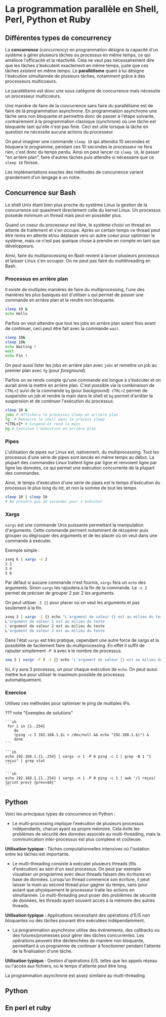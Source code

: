 # La programmation parallèle en Shell, Perl, Python et Ruby

## Différentes types de concurrency

La **concurrence** (concurrency) en programmation désigne la capacité d'un système à gérer plusieurs tâches ou processus en même temps, ce qui améliore l'efficacité et la réactivité. Cela ne veut pas nécessairement dire que les tâches s'éxécutent exactement en même temps, juste que ces tâches *existent* en même temps. Le **parallélisme** quant à lui désigne l'éxécution simultannée de plusieurs tâches, notamment grâce à des processeurs multicoeurs.

Le parallélisme est donc une sous catégorie de concurrence mais nécessite un processeur multicoeurs.

Une manière de faire de la concurrence sans faire du parallélisme est de faire de la programmation asynchrone. En programmation asynchrone une tâche sera non bloquante et permettra donc de passer à l'étape suivante, contrairement à la programmation classique (synchrone) où une tâche est bloquante tant qu'elle n'est pas finie. Ceci est utile lorsque la tâche en question ne nécessite aucune actions du processeur.

On peut imaginer une commande ``sleep 10`` qui attendra 10 secondes et bloquera le programme, pendant ces 10 secondes le processeur ne fera rien, c'est donc du temps perdu. Ainsi on peut lancer ce ``sleep 10``, le passer "en arrière plan", faire d'autres tâches puis attendre si nécessaire que ce ``sleep 10`` finisse. 

Les implémentations exactes des méthodes de concurrence varient grandement d'un langage à un notre.


## Concurrence sur Bash

Le shell Unix étant bien plus proche du système Linux la gestion de la concurrence est quasiment directement celle du kernel Linux. 
Un processus possède minimum un thread mais peut en posséder plus.

Quand un coeur du processeur est libre, le système choisi un thread en attente de traitement et s'en occupe.
Après un certain temps ce thread peut être remis en attente et/ou déplacer vers un autre coeur pour optimiser le système, mais ce n'est pas quelque chose à prendre en compte en tant que développeurs.

Ainsi, faire du multiprocessing en Bash revient à lancer plusieurs processus et laisser Linux s'en occuper.
On ne peut pas faire du multithreading en Bash.


### Processus en arrière plan

Il existe de multiples manières de faire du multiprocessing, l'une des manières les plus basiques est d'utiliser ``&`` qui permet de passer une commande en arrière plan et la rendre non bloquante.

```sh
sleep 10 &
echo Hello
```

Parfois on veut attendre que tout les jobs en arrière plan soient finis avant de continuer, ceci peut être fait avec la commande ``wait``. 

```sh
sleep 10&
sleep 10&
echo Waiting !
wait
echo Fin !
```

On peut aussi lister les jobs en arrière plan avec ``jobs`` et remettre un job au premier plan avec ``fg`` (pour *foreground*).

Parfois on se rends compte qu'une commande est longue à s'éxécuter et on aurait aimé la mettre en arrière plan. C'est possible via la combinaison de ``CTRL+Z`` suivi de la commande ``bg`` (pour *background*).
``CTRL+Z`` permet de suspendre un job et rendre la main dans le shell et ``bg`` permet d'arrêter la suspension et de continuer l'exécution du processus.

```sh
sleep 10 &
jobs # Affichera le processus sleep en arrière plan
fg  # Renverra le shell dans le process sleep
*CTRL+Z* # Suspend et rend la main
bg # Continue l'éxécution en arrière plan
```


### Pipes

L'utilisation de pipes sur Linux est, nativement, du multiprocessing.
Tout les processus d'une série de pipes sont lancés en même temps au début. La plupart des commandes Linux traitent ligne par ligne et renvoient ligne par ligne les données, ce qui permet une exécution concurrente de la plupart des commandes.

Ainsi, le temps d'exécution d'une série de pipes est le temps d'éxécution du processus le plus long du lot, et non la somme de tout les temps.

```sh
sleep 10 | sleep 10
# Ne prendra que 10 secondes pour s'exécuter
```


### Xargs

``xargs`` est une commande Unix puissante permettant la manipulation d'arguments. Cette commande perment notamment de récupérer puis grouper ou dégrouper des arguments et de les placer où on veut dans une commande à exécuter.

Exemple simple :

```sh
❯seq 6 | xargs -n 2
1 2
3 4
5 6
```

Par défaut si aucune commande n'est fournis, ``xargs`` fera un ``echo`` des arguments. Sinon ``xargs`` les rajoutera à la fin de la commande.
Le ``-n 2`` permet de préciser de grouper 2 par 2 les arguments.

On peut utiliser ``-I {}`` pour placer où on veut les arguments et pas seulement à la fin.

```sh
❯seq 3 | xargs -I {} echo "L'argument de valeur {} est au milieu du texte"
L'argument de valeur 1 est au milieu du texte
L'argument de valeur 2 est au milieu du texte
L'argument de valeur 3 est au milieu du texte
```

Dans l'état ``xargs`` est très pratique, cependant une autre force de xargs et la possibilité de facilement faire du multiprocessing.
En effet il suffit de rajouter simplement ``-P N`` avec ``N`` le nombre de processus.
```sh
seq 3 | xargs -P 3 -I {} echo "L'argument de valeur {} est au milieu du texte"
```

Ici, il y aura 3 processus, un pour chaque exécution de ``echo``. On peut aussi mettre ``N=0`` pour utiliser le maximum possible de processus automatiquement.



### Exercice

Utilisez ces méthodes pour optimiser le ping de multiples IPs.  

??? note "Exemples de solutions"

    ```sh
     for i in {1..254}
        do
        (ping -c 1 192.168.1.$i > /dev/null && echo "192.168.1.$i") &
        done
    ```

    ```sh
    echo 192.168.1.{1..254} | xargs -n 1 -P 0 ping -c 1 | grep -B 1 "1 reçus" | grep stat
    ```

    ```sh
    echo 192.168.1.{1..254} | xargs -n 1 -P 0 ping -c 1 | awk '/1 reçus/ {print prev} {prev=$0}'
    ```



## Python
Voici les principaux types de concurrence en Python :

- Le multi-processing implique l'exécution de plusieurs processus indépendants, chacun ayant sa propre mémoire. Cela évite les problèmes de sécurité des données associés au multi-threading, mais la communication inter-processus est plus complexe et coûteuse. 

**Utilisation typique** : Tâches computationnelles intensives où l'isolation entre les tâches est importante.

- Le multi-threading consiste à exécuter plusieurs threads (fils d'exécution) au sein d'un seul processus. On peut par exemple visualiser un programme avec deux threads faisant des écritures en base de données. Lorsqu'un thread commence son écriture, il peut laisser la main au second thread pour gagner du temps, sans pour autant que physiquement le processeur traite les actions en simultannée. Le multi-threading peut poser des problèmes de sécurité de données, les threads ayant souvent accès à la mémoire des autres threads.

**Utilisation typique** : Applications nécessitant des opérations d'E/S non bloquantes ou des tâches pouvant être exécutées indépendamment.

- La programmation asynchrone utilise des événements, des callbacks ou des futures/promesses pour gérer des tâches concurrentes. Les opérations peuvent être déclenchées de manière non bloquante, permettant à un programme de continuer à fonctionner pendant l'attente de la finalisation d'une tâche. 

**Utilisation typique** : Gestion d'opérations E/S, telles que les appels réseau ou l'accès aux fichiers, où le temps d'attente peut être long.

La programmation asynchrone est assez similaire au multi-threading

## Python

## En perl et ruby
